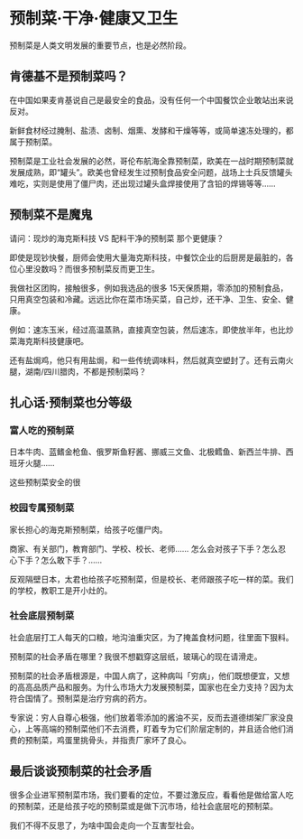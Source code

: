 # 预制菜·干净·健康又卫生

预制菜是人类文明发展的重要节点，也是必然阶段。

## 肯德基不是预制菜吗？

在中国如果麦肯基说自己是最安全的食品，没有任何一个中国餐饮企业敢站出来说反对。

新鲜食材经过腌制、盐渍、卤制、烟熏、发酵和干燥等等，或简单速冻处理的，都属于预制菜。

预制菜是工业社会发展的必然，哥伦布航海全靠预制菜，欧美在一战时期预制菜就发展成熟，即“罐头”。欧美也曾经发生过预制食品安全问题，战场上士兵反馈罐头难吃，实则是使用了僵尸肉，还出现过罐头盒焊接使用了含铅的焊锡等等……


## 预制菜不是魔鬼

请问：现炒的海克斯科技 VS 配料干净的预制菜 那个更健康？

即使是现钞快餐，厨师会使用大量海克斯科技，中餐饮企业的后厨房是最脏的，各位心里没数吗？而很多预制菜反而更卫生。

我做社区团购，接触很多，例如我选品的很多 15天保质期，零添加的预制食品，只用真空包装和冷藏。远远比你在菜市场买菜，自己炒，还干净、卫生、安全、健康。

例如：速冻玉米，经过高温蒸熟，直接真空包装，然后速冻，即使放半年，也比炒菜海克斯科技健康吧。

还有盐焗鸡，他只有用盐焗，和一些传统调味料，然后就真空塑封了。还有云南火腿，湖南/四川腊肉，不都是预制菜吗？


## 扎心话·预制菜也分等级

### 富人吃的预制菜

日本牛肉、蓝鳍金枪鱼、俄罗斯鱼籽酱、挪威三文鱼、北极鳕鱼、新西兰牛排、西班牙火腿……

这些预制菜安全的很

### 校园专属预制菜

家长担心的海克斯预制菜，给孩子吃僵尸肉。

商家、有关部门，教育部门、学校、校长、老师…… 怎么会对孩子下手？怎么忍心下手？怎么敢下手？……

反观隔壁日本，太君也给孩子吃预制菜，但是校长、老师跟孩子吃一样的菜。我们的学校，教职工是开小灶的。

### 社会底层预制菜

社会底层打工人每天的口粮，地沟油重灾区，为了掩盖食材问题，往里面下狠料。

预制菜的社会矛盾在哪里？我很不想戳穿这层纸，玻璃心的现在请滑走。

预制菜的社会矛盾根源是，中国人病了，这种病叫「穷病」，他们既想便宜，又想的高高品质产品和服务。为什么市场大力发展预制菜，国家也在全力支持？因为太符合国情了。预制菜是治疗穷病的药方。

专家说：穷人自尊心极强，他们放着零添加的酱油不买，反而去道德绑架厂家没良心，上等高端的预制菜他们不去消费，盯着专为它们阶层定制的，并且适合他们消费的预制菜，鸡蛋里挑骨头，并指责厂家坏了良心。


## 最后谈谈预制菜的社会矛盾

很多企业进军预制菜市场，我们要看的定位，不要过激反应，看看他是做给富人吃的预制菜，还是给孩子吃的预制菜或是做下沉市场，给社会底层吃的预制菜。

我们不得不反思了，为啥中国会走向一个互害型社会。